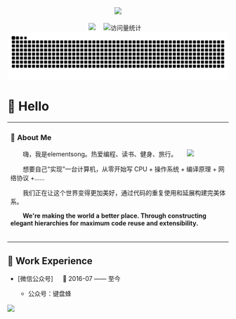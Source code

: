 <div align="center">

  <!-- knock code pictures 敲代码的图片 -->
  <picture>
    <source media="(prefers-color-scheme: dark)" srcset="https://cdn.jsdelivr.net/gh/sun0225SUN/sun0225SUN/assets/images/coding.gif" />
    <source media="(prefers-color-scheme: light)" srcset="https://cdn.jsdelivr.net/gh/sun0225SUN/sun0225SUN/assets/images/developer.svg" height="225px" />
    <img src="https://cdn.jsdelivr.net/gh/sun0225SUN/sun0225SUN/assets/images/coding.gif" />
  </picture>

  <!-- for beauty 留个空行好看点 -->
  <div>&nbsp;</div>


<!-- profile logo 个人资料徽标 -->
  <div>
    <a href="https://blog.csdn.net/qq_28943665?type=blog"><img src="https://img.shields.io/badge/Website-博客-8c36db" /></a>&emsp;
    <img src="https://komarev.com/ghpvc/?username=Peter-JXL&label=Views&color=orange&style=flat" alt="访问量统计" />&emsp;
  </div>

<!-- Snake Code Contribution Map 贪吃蛇代码贡献图 -->
<picture>
  <source media="(prefers-color-scheme: dark)" srcset="https://raw.githubusercontent.com/Peter-JXL/Peter-JXL/output/github-contribution-grid-snake-dark.svg">
  <source media="(prefers-color-scheme: light)" srcset="https://raw.githubusercontent.com/Peter-JXL/Peter-JXL/output/github-contribution-grid-snake.svg">
  <img alt="github contribution grid snake animation" src="https://raw.githubusercontent.com/Peter-JXL/Peter-JXL/output/github-contribution-grid-snake.svg">
</picture>

</div>

#  🙋 Hello

<table with="100%">
  
<tr><td>

### 🤺 About Me

<img align="right" width="88" src="https://avatars.githubusercontent.com/u/45090349?v=4" />
<p>&emsp;&emsp;嗨，我是elementsong。热爱编程、读书、健身、旅行。</p>
<p>&emsp;&emsp;想要自己“实现”一台计算机，从零开始写 CPU + 操作系统 + 编译原理 + 网络协议 +......</p>
<p>&emsp;&emsp;我们正在让这个世界变得更加美好，通过代码的重复使用和延展构建完美体系。</p>
<p>&emsp;&emsp;<strong>We're making the world a better place. Through constructing elegant hierarchies for maximum code reuse and extensibility.</strong></p>

  <!-- for beauty 留个空行好看点 -->
  <div>&nbsp;</div>

</td></tr>
 
</table>

## 🏢 Work Experience

- [微信公众号] &emsp; 📌 2016-07 —— 至今

  - 公众号：键盘蜂
<img align="center" width="200" src="https://niu.kaelsong.top/qrcode_for_gh_ba5be2f34359_258.jpg" />
